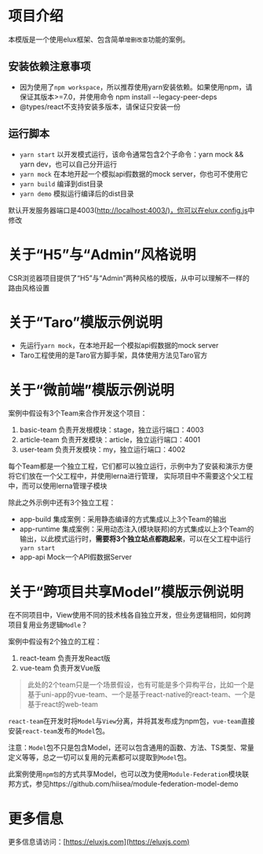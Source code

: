 # 项目介绍

本模版是一个使用elux框架、包含简单`增删改查`功能的案例。

## 安装依赖注意事项

- 因为使用了`npm workspace`，所以推荐使用yarn安装依赖。如果使用npm，请保证其版本>=7.0，并使用命令 npm install --legacy-peer-deps
- @types/react不支持安装多版本，请保证只安装一份

## 运行脚本

- `yarn start` 以开发模式运行，该命令通常包含2个子命令：yarn mock && yarn dev，也可以自己分开运行
- `yarn mock` 在本地开起一个模拟api假数据的mock server，你也可不使用它
- `yarn build` 编译到dist目录
- `yarn demo` 模拟运行编译后的dist目录

默认开发服务器端口是4003(<http://localhost:4003/)，你可以在elux.config.js>中修改

# 关于“H5”与“Admin”风格说明

CSR浏览器项目提供了“H5”与“Admin”两种风格的模版，从中可以理解不一样的路由风格设置

# 关于“Taro”模版示例说明

- 先运行`yarn mock`，在本地开起一个模拟api假数据的mock server
- Taro工程使用的是Taro官方脚手架，具体使用方法见Taro官方

# 关于“微前端”模版示例说明

案例中假设有3个Team来合作开发这个项目：

1. basic-team 负责开发根模块：stage，独立运行端口：4003
2. article-team 负责开发模块：article，独立运行端口：4001
3. user-team 负责开发模块：my，独立运行端口：4002

每个Team都是一个独立工程，它们都可以独立运行，示例中为了安装和演示方便将它们放在一个父工程中，并使用lerna进行管理，
实际项目中不需要这个父工程中，而可以使用lerna管理子模块

除此之外示例中还有3个独立工程：

- app-build 集成案例：采用静态编译的方式集成以上3个Team的输出
- app-runtime 集成案例：采用动态注入(模块联邦)的方式集成以上3个Team的输出，以此模式运行时，**需要将3个独立站点都跑起来**，可以在父工程中运行`yarn start`
- app-api Mock一个API假数据Server

# 关于“跨项目共享Model”模版示例说明

在不同项目中，View使用不同的技术栈各自独立开发，但业务逻辑相同，如何跨项目复用业务逻辑`Modle`？

案例中假设有2个独立的工程：

1. react-team 负责开发React版
2. vue-team 负责开发Vue版

> 此处的2个team只是一个场景假设，也有可能是多个异构平台，比如一个是基于uni-app的vue-team、一个是基于react-native的react-team、一个是基于react的web-team

`react-team`在开发时将`Model`与`View`分离，并将其发布成为npm包，`vue-team`直接安装`react-team`发布的`Model`包。

注意：`Model`包不只是包含Model，还可以包含通用的函数、方法、TS类型、常量定义等等，总之一切可以复用的元素都可以提取到`Model`包。

此案例使用`npm包`的方式共享Model，也可以改为使用`Module-Federation`模块联邦方式，参见https://github.com/hiisea/module-federation-model-demo

# 更多信息

更多信息请访问：[https://eluxjs.com](https://eluxjs.com)
